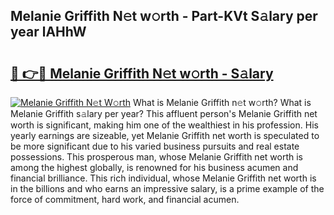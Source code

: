 ## Melanie Griffith N𝚎t w𝚘rth - Part-KVt S𝚊lary per year lAHhW

# <h2><a href="http://gc3xini.nevu.top/?p=Melanie+Griffith">🔗 👉🔴 Melanie Griffith N𝚎t w𝚘rth - S𝚊lary</a></h2>

[![Melanie Griffith N𝚎t W𝚘rth](https://i.imgur.com/Oavwk0R.jpeg)](http://gc3xini.nevu.top/?p=Melanie+Griffith)
What is Melanie Griffith n𝚎t w𝚘rth? What is Melanie Griffith s𝚊lary per year?
This affluent person's Melanie Griffith net worth is significant, making him one of the wealthiest in his profession. His yearly earnings are sizeable, yet Melanie Griffith net worth is speculated to be more significant due to his varied business pursuits and real estate possessions. This prosperous man, whose Melanie Griffith net worth is among the highest globally, is renowned for his business acumen and financial brilliance. This rich individual, whose Melanie Griffith net worth is in the billions and who earns an impressive salary, is a prime example of the force of commitment, hard work, and financial acumen.
